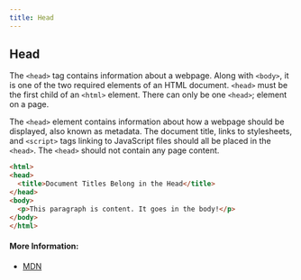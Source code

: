 ```yaml
---
title: Head
---
```

## Head

The `<head>` tag contains information about a webpage. Along with `<body>`, it is one of the two required elements of an HTML document. `<head>` must be the first child of an `<html>` element. There can only be one `<head>`; element on a page. 

The `<head>` element contains information about how a webpage should be displayed, also known as metadata. The document title, links to stylesheets, and `<script>` tags linking to JavaScript files should all be placed in the `<head>`.  The `<head>` should not contain any page content.

  ```html
  <html>
  <head>
    <title>Document Titles Belong in the Head</title>
  </head>
  <body>
    <p>This paragraph is content. It goes in the body!</p>
  </body>
</html>
  ```
#### More Information:

- [MDN](https://developer.mozilla.org/en-US/docs/Web/HTML/Element/head)


